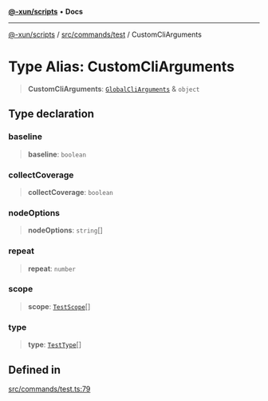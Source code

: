 [**@-xun/scripts**](../../../../README.md) • **Docs**

***

[@-xun/scripts](../../../../README.md) / [src/commands/test](../README.md) / CustomCliArguments

# Type Alias: CustomCliArguments

> **CustomCliArguments**: [`GlobalCliArguments`](../../../configure/type-aliases/GlobalCliArguments.md) & `object`

## Type declaration

### baseline

> **baseline**: `boolean`

### collectCoverage

> **collectCoverage**: `boolean`

### nodeOptions

> **nodeOptions**: `string`[]

### repeat

> **repeat**: `number`

### scope

> **scope**: [`TestScope`](../enumerations/TestScope.md)[]

### type

> **type**: [`TestType`](../enumerations/TestType.md)[]

## Defined in

[src/commands/test.ts:79](https://github.com/Xunnamius/xscripts/blob/fc291d92ca0fdd07ba7e5cb19471e1a974cabac7/src/commands/test.ts#L79)
